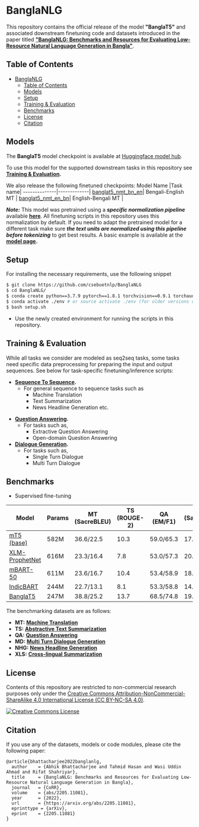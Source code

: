 # BanglaNLG

This repository contains the official release of the model **"BanglaT5"** and associated downstream finetuning code and datasets introduced in the paper titled [**"BanglaNLG: Benchmarks and Resources for Evaluating Low-Resource
Natural Language Generation in Bangla"**]().

## Table of Contents

- [BanglaNLG](#banglanlg)
  - [Table of Contents](#table-of-contents)
  - [Models](#models)
  - [Setup](#setup)
  - [Training & Evaluation](#training--evaluation)
  - [Benchmarks](#benchmarks)
  - [License](#license)
  - [Citation](#citation)

## Models

The **BanglaT5** model checkpoint is available at [Huggingface model hub](https://huggingface.co/csebuetnlp/banglat5).
  
To use this model for the supported downstream tasks in this repository see **[Training & Evaluation](#training--evaluation).**

We also release the following finetuned checkpoints:
Model Name        |Task name|
--------------|-------------|
[banglat5_nmt_bn_en](https://huggingface.co/csebuetnlp/banglat5_nmt_bn_en)| Bengali-English MT |
[banglat5_nmt_en_bn](https://huggingface.co/csebuetnlp/banglat5_nmt_en_bn)| English-Bengali MT |



***Note:*** This model was pretrained using a ***specific normalization pipeline*** available **[here](https://github.com/csebuetnlp/normalizer)**. All finetuning scripts in this repository uses this normalization by default. If you need to adapt the pretrained model for a different task make sure ***the text units are normalized using this pipeline before tokenizing*** to get best results. A basic example is available at the **[model page](https://huggingface.co/csebuetnlp/banglat5).**


## Setup

For installing the necessary requirements, use the following snippet
```bash
$ git clone https://github.com/csebuetnlp/BanglaNLG
$ cd BanglaNLG/
$ conda create python==3.7.9 pytorch==1.8.1 torchvision==0.9.1 torchaudio==0.8.0 cudatoolkit=10.2 -c pytorch -p ./env
$ conda activate ./env # or source activate ./env (for older versions of anaconda)
$ bash setup.sh 
```
* Use the newly created environment for running the scripts in this repository.

## Training & Evaluation

While all tasks we consider are modeled as seq2seq tasks, some tasks need specific data preprocessing for preparing the input and output sequences.
See below for task-specific finetuning/inference scripts:

* **[Sequence To Sequence](seq2seq/).**
  - For general sequence to sequence tasks such as
    - Machine Translation
    - Text Summarization 
    - News Headline Generation etc.
- **[Question Answering](question_answering/).**
    - For tasks such as,
      - Extractive Question Answering
      - Open-domain Question Answering
- **[Dialogue Generation](dialogue_generation/).**
    - For tasks such as,
      - Single Turn Dialogue
      - Multi Turn Dialogue
  
## Benchmarks
 
* Supervised fine-tuning

|     Model          |   Params   |     MT (SacreBLEU)    |      TS (ROUGE-2)     |      QA (EM/F1)   |   MD (SacreBLEU-1)  |  NHG (ROUGE-2) |  XLS (ROUGE-2) |   BNLG score |
|--------------------|------------|-----------------------|------------------------|-------------------|--------------------|----------------|----------------|---------------|
|[mT5 (base)](https://huggingface.co/google/mt5-base) | 582M  | 36.6/22.5 | 10.3 | 59.0/65.3 | 17.5 |  9.6 | 2.7/0.7 | 24.9 |
|[XLM-ProphetNet](https://huggingface.co/microsoft/xprophetnet-large-wiki100-cased) | 616M | 23.3/16.4 | 7.8 | 53.0/57.3 | 20.0 | 9.5 | 6.2/2.7 | 21.8 |
|[mBART-50](https://huggingface.co/facebook/mbart-large-50) | 611M | 23.6/16.7 | 10.4 | 53.4/58.9 | 18.5 | 11.2 | 5.4/3.7 | 22.4 |
|[IndicBART](https://huggingface.co/ai4bharat/IndicBART) | 244M | 22.7/13.1 | 8.1 | 53.3/58.8 | 14.8 | 7.9 | 6.3/2.5 | 20.8 |
|[BanglaT5](https://huggingface.co/csebuetnlp/banglat5) | 247M | 38.8/25.2 | 13.7 | 68.5/74.8 | 19.0 | 13.8 | 6.4/4.0 | 29.4 |


The benchmarking datasets are as follows:
* **MT:** **[Machine Translation](https://github.com/csebuetnlp/banglanmt#datasets)**
* **TS:** **[Abstractive Text Summarization](https://huggingface.co/datasets/csebuetnlp/xlsum)**
* **QA:** **[Question Answering](https://huggingface.co/datasets/csebuetnlp/squad_bn)**
* **MD:** **[Multi Turn Dialogue Generation](https://drive.google.com/file/d/1qPmNN6qA4evbh4cD_BDDTCFOwMu4H2JS/view?usp=sharing)**
* **NHG:** **[News Headline Generation](https://huggingface.co/datasets/csebuetnlp/xlsum)**
* **XLS:** **[Cross-lingual Summarization](https://huggingface.co/datasets/csebuetnlp/CrossSum)**
  

## License
Contents of this repository are restricted to non-commercial research purposes only under the [Creative Commons Attribution-NonCommercial-ShareAlike 4.0 International License (CC BY-NC-SA 4.0)](https://creativecommons.org/licenses/by-nc-sa/4.0/). 

<a rel="license" href="http://creativecommons.org/licenses/by-nc-sa/4.0/"><img alt="Creative Commons License" style="border-width:0" src="https://i.creativecommons.org/l/by-nc-sa/4.0/88x31.png" /></a>

## Citation
If you use any of the datasets, models or code modules, please cite the following paper:
```
@article{bhattacharjee2022banglanlg,
  author    = {Abhik Bhattacharjee and Tahmid Hasan and Wasi Uddin Ahmad and Rifat Shahriyar},
  title     = {BanglaNLG: Benchmarks and Resources for Evaluating Low-Resource Natural Language Generation in Bangla},
  journal   = {CoRR},
  volume    = {abs/2205.11081},
  year      = {2022},
  url       = {https://arxiv.org/abs/2205.11081},
  eprinttype = {arXiv},
  eprint    = {2205.11081}
}
```
